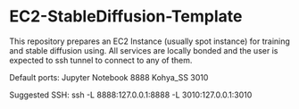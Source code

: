 # EC2-StableDiffusion-Template
This repository prepares an EC2 Instance (usually spot instance) for training and stable diffusion using. All services are locally bonded and the user is expected to ssh tunnel to connect to any of them.

Default ports:
Jupyter Notebook 8888
Kohya_SS 3010

Suggested SSH:
ssh -L 8888:127.0.0.1:8888 -L 3010:127.0.0.1:3010 
